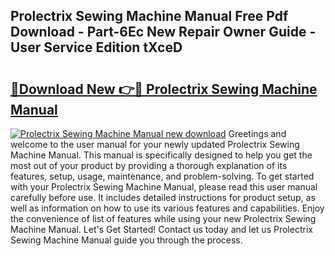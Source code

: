 ## Prolectrix Sewing Machine Manual Free Pdf Download - Part-6Ec New Repair Owner Guide - User Service Edition tXceD

# <h2><a href="http://cf10092.oget.top/?id=Prolectrix+Sewing+Machine+Manual">🔗Download New 👉🔴 Prolectrix Sewing Machine Manual</a></h2>

[![Prolectrix Sewing Machine Manual new download](https://i.imgur.com/5g1atiW.png)](http://cf10092.oget.top/?id=Prolectrix+Sewing+Machine+Manual)
Greetings and welcome to the user manual for your newly updated Prolectrix Sewing Machine Manual. This manual is specifically designed to help you get the most out of your product by providing a thorough explanation of its features, setup, usage, maintenance, and problem-solving. To get started with your Prolectrix Sewing Machine Manual, please read this user manual carefully before use. It includes detailed instructions for product setup, as well as information on how to use its various features and capabilities. Enjoy the convenience of list of features while using your new Prolectrix Sewing Machine Manual. Let's Get Started! Contact us today and let us Prolectrix Sewing Machine Manual guide you through the process.
